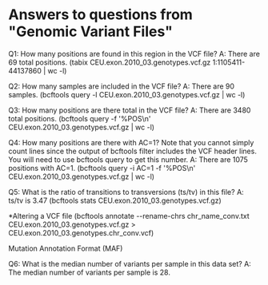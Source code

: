 # Answers to questions from "Genomic Variant Files"

Q1: How many positions are found in this region in the VCF file?
A:  There are 69 total positions.
(tabix CEU.exon.2010_03.genotypes.vcf.gz 1:1105411-44137860 | wc -l) 

Q2: How many samples are included in the VCF file?
A: There are 90 samples.
(bcftools query -l CEU.exon.2010_03.genotypes.vcf.gz | wc -l)

Q3: How many positions are there total in the VCF file? 
A: There are 3480 total positions.
(bcftools query -f '\%POS\\n' CEU.exon.2010_03.genotypes.vcf.gz | wc -l)

Q4: How many positions are there with AC=1? Note that you cannot simply count lines since the output of bcftools filter includes the VCF header lines. You will need to use bcftools query to get this number.
A: There are 1075 positions with AC=1.
(bcftools query -i AC=1 -f '\%POS\\n' CEU.exon.2010_03.genotypes.vcf.gz | wc -l)


Q5: What is the ratio of transitions to transversions (ts/tv) in this file?
A: ts/tv is 3.47
(bcftools stats CEU.exon.2010_03.genotypes.vcf.gz)

*Altering a VCF file
(bcftools annotate --rename-chrs chr_name_conv.txt CEU.exon.2010_03.genotypes.vcf.gz > CEU.exon.2010_03.genotypes.chr_conv.vcf)

Mutation Annotation Format (MAF)

Q6: What is the median number of variants per sample in this data set?
A:  The median number of variants per sample is 28.



